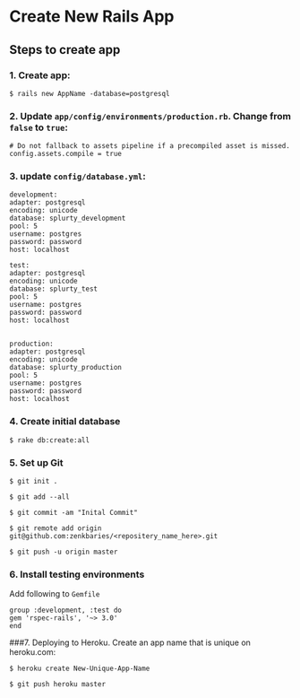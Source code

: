 # Create New Rails App

## Steps to create app

### 1.	Create app:

```				
$ rails new AppName -database=postgresql
```

### 2.	Update `app/config/environments/production.rb`. Change from 	`false` to `true`:

```
# Do not fallback to assets pipeline if a precompiled asset is missed.
config.assets.compile = true
```

### 3. update `config/database.yml`:

```
development:
adapter: postgresql
encoding: unicode
database: splurty_development
pool: 5
username: postgres
password: password
host: localhost

test:
adapter: postgresql
encoding: unicode
database: splurty_test
pool: 5
username: postgres
password: password
host: localhost


production:
adapter: postgresql
encoding: unicode
database: splurty_production
pool: 5
username: postgres
password: password
host: localhost
```

### 4. Create initial database

```
$ rake db:create:all
```

### 5. Set up Git

```
$ git init .
```

```
$ git add --all
```

```
$ git commit -am "Inital Commit"
```

```
$ git remote add origin git@github.com:zenkbaries/<repositery_name_here>.git
```

```
$ git push -u origin master
```
### 6.	Install testing environments
Add following to `Gemfile`

```
group :development, :test do
gem 'rspec-rails', '~> 3.0'
end
```

###7.	Deploying to Heroku. Create an app name that is unique on heroku.com:

```
$ heroku create New-Unique-App-Name
```

```
$ git push heroku master
```
